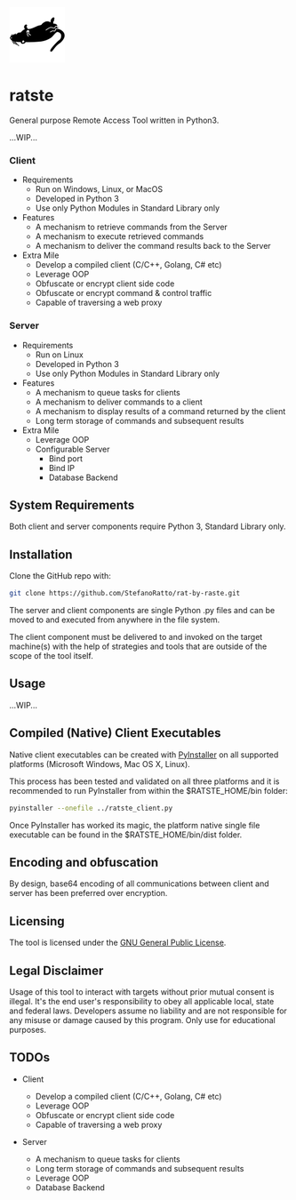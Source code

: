 ![ratste_logo](./images/ratste.png)

# ratste
General purpose Remote Access Tool written in Python3.

...WIP...

### Client
* Requirements
  - Run on Windows, Linux, or MacOS
  - Developed in Python 3
  - Use only Python Modules in Standard Library only
* Features
  - A mechanism to retrieve commands from the Server
  - A mechanism to execute retrieved commands
  - A mechanism to deliver the command results back to the Server
* Extra Mile
  - Develop a compiled client (C/C++, Golang, C# etc)
  - Leverage OOP
  - Obfuscate or encrypt client side code
  - Obfuscate or encrypt command & control traffic
  - Capable of traversing a web proxy

### Server
* Requirements 
  - Run on Linux
  - Developed in Python 3
  - Use only Python Modules in Standard Library only
* Features
  - A mechanism to queue tasks for clients
  - A mechanism to deliver commands to a client
  - A mechanism to display results of a command returned by the client
  - Long term storage of commands and subsequent results
* Extra Mile
  - Leverage OOP
  - Configurable Server
    + Bind port
    + Bind IP
    + Database Backend

## System Requirements

Both client and server components require Python 3, Standard Library only.

## Installation

Clone the GitHub repo with:

```Bash
git clone https://github.com/StefanoRatto/rat-by-raste.git
```

The server and client components are single Python .py files and can be moved to and executed from anywhere in the file system.

The client component must be delivered to and invoked on the target machine(s) with the help of strategies and tools that are outside of the scope of the tool itself.

## Usage

...WIP...

## Compiled (Native) Client Executables

Native client executables can be created with [PyInstaller](http://www.pyinstaller.org/) on all supported platforms (Microsoft Windows, Mac OS X, Linux). 

This process has been tested and validated on all three platforms and it is recommended to run PyInstaller from within the $RATSTE_HOME/bin folder:

```Bash
pyinstaller --onefile ../ratste_client.py
```

Once PyInstaller has worked its magic, the platform native single file executable can be found in the $RATSTE_HOME/bin/dist folder.

## Encoding and obfuscation

By design, base64 encoding of all communications between client and server has been preferred over encryption.

## Licensing

The tool is licensed under the [GNU General Public License](https://www.gnu.org/licenses/gpl-3.0.en.html).

## Legal Disclaimer

Usage of this tool to interact with targets without prior mutual consent is illegal. It's the end user's responsibility to obey all applicable local, state and federal laws. Developers assume no liability and are not responsible for any misuse or damage caused by this program. Only use for educational purposes.

## TODOs

* Client
  - Develop a compiled client (C/C++, Golang, C# etc)
  - Leverage OOP
  - Obfuscate or encrypt client side code
  - Capable of traversing a web proxy

* Server
  - A mechanism to queue tasks for clients
  - Long term storage of commands and subsequent results
  - Leverage OOP
  - Database Backend